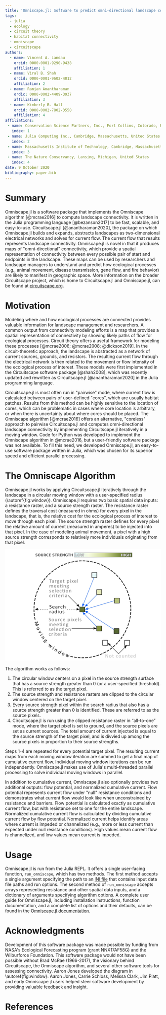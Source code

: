 ```yaml
---
title: 'Omniscape.jl: Software to predict omni-directional landscape connectivity'
tags:
  - julia
  - ecology
  - circuit theory
  - habitat connectivity
  - omniscape
  - circuitscape
authors:
  - name: Vincent A. Landau
    orcid: 0000-0001-9290-9438
    affiliation: 1
  - name: Viral B. Shah
    orcid: 0000-0001-9602-4012
    affiliation: 2
  - name: Ranjan Anantharaman
    ordic: 0000-0002-4409-3937
    affiliation: 3
  - name: Kimberly R. Hall
    orcid: 0000-0002-7802-3558
    affiliation: 4
affiliations:
 - name: Conservation Science Partners, Inc., Fort Collins, Colorado, United States
   index: 1
 - name: Julia Computing Inc., Cambridge, Massachusetts, United States
   index: 2
 - name: Massachusetts Institute of Technology, Cambridge, Massachusetts, United States
   index: 3
 - name: The Nature Conservancy, Lansing, Michigan, United States
   index: 4
date: 9 October 2020
bibliography: paper.bib
---
```


# Summary

Omniscape.jl is a software package that implements the Omniscape algorithm [@mcrae2016] to compute landscape connectivity. It is written in the Julia programming language [@bezanson2017] to be fast, scalable, and easy-to-use. Circuitscape.jl [@anantharaman2020], the package on which Omniscape.jl builds and expands, abstracts landscapes as two-dimensional electrical networks and solves for current flow. The current flow that results represents landscape connectivity. Omniscape.jl is novel in that it produces maps of "omni-directional" connectivity, which provide a spatial representation of connectivity between every possible pair of start and endpoints in the landscape. These maps can be used by researchers and landscape managers to understand and predict how ecological processes (e.g., animal movement, disease transmission, gene flow, and fire behavior) are likely to manifest in geographic space. More information on the broader Circuitscape project, which is home to Circuitscape.jl and Omniscape.jl, can be found at [circuitscape.org](https://circuitscape.org).

# Motivation

Modeling where and how ecological processes are connected provides valuable information for landscape management and researchers. A common output from connectivity modeling efforts is a map that provides a spatial representation of connectivity by showing likely paths of flow for ecological processes. Circuit theory offers a useful framework for modeling these processes [@mcrae2006; @mcrae2008; @dickson2019]. In the circuit-theoretic approach, the landscape is abstracted as a network of current sources, grounds, and resistors. The resulting current flow  through the electrical network is then related to the movement or flow intensity of the ecological process of interest. These models were first implemented in the Circuitscape software package [@shah2008], which was recently updated and rewritten as Circuitscape.jl [@anantharaman2020] in the Julia programming language. 

Circuitscape.jl is most often run in "pairwise" mode, where current flow is calculated between pairs of user-defined "cores", which are usually habitat patches. Results from this method can be highly sensitive to the location of cores, which can be problematic in cases where core location is arbitrary, or when there is uncertainty about where cores should be placed. The Omniscape algorithm [@mcrae2016] offers an alternative, "coreless" approach to pairwise Circuitscape.jl and computes omni-directional landscape connectivity by implementing Circuitscape.jl iteratively in a moving window. Code for Python was developed to implement the Omniscape algorithm in @mcrae2016, but a user-friendly software package was not available. To fill this need, we developed Omniscape.jl, an easy-to-use software package written in Julia, which was chosen for its superior speed and efficient parallel processing.

# The Omniscape Algorithm

Omniscape.jl works by applying Circuitscape.jl iteratively through the landscape in a circular moving window with a user-specified radius (\autoref{fig:window}). Omniscape.jl requires two basic spatial data inputs: a resistance raster, and a source strength raster. The resistance raster defines the traversal cost (measured in ohms) for every pixel in the landscape, that is, the relative cost for the ecological process of interest to move through each pixel. The source strength raster defines for every pixel the relative amount of current (measured in amperes) to be injected into that pixel. In the case of modeling animal movement, a pixel with a high source strength corresponds to relatively more individuals originating from that pixel.

![A diagram of the moving window used in Omniscape.jl, adapted with permission from @mcrae2016.\label{fig:window}](fig1.png)

The algorithm works as follows:

1. The circular window centers on a pixel in the source strength surface that has a source strength greater than 0 (or a user-specified threshold). This is referred to as the target pixel.
2. The source strength and resistance rasters are clipped to the circular window centered on the target pixel.
3. Every source strength pixel within the search radius that also has a source strength greater than 0 is identified. These are referred to as the source pixels.
4. Circuitscape.jl is run using the clipped resistance raster in “all-to-one” mode, where the target pixel is set to ground, and the source pixels are set as current sources. The total amount of current injected is equal to the source strength of the target pixel, and is divvied up among the source pixels in proportion to their source strengths.

Steps 1-4 are repeated for every potential target pixel. The resulting current maps from each moving window iteration are summed to get a final map of cumulative current flow. Individual moving window iterations can be run independently. Omniscape.jl makes use of Julia's multi-threaded parallel processing to solve individual moving windows in parallel.

In addition to cumulative current, Omniscape.jl also optionally provides two additional outputs: flow potential, and normalized cumulative current. Flow potential represents current flow under "null" resistance conditions and demonstrates what current flow would look like when unconstrained by resistance and barriers. Flow potential is calculated exactly as cumulative current flow, but with resistance set to one for the entire landscape. Normalized cumulative current flow is calculated by dividing cumulative current flow by flow potential. Normalized current helps identify areas where current is impeded or channelized (e.g., more or less current than expected under null resistance conditions). High values mean current flow is channelized, and low values mean current is impeded.

# Usage

Omniscape.jl is run from the Julia REPL. It offers a single user-facing function, `run_omniscape`, which has two methods. The first method accepts a single argument specifying the path to an [INI file](https://en.wikipedia.org/wiki/INI_file) that contains input data file paths and run options. The second method of `run_omniscape` accepts arrays representing resistance and other spatial data inputs, and a dictionary of arguments specifying algorithm options. A complete user guide for Omniscape.jl, including installation instructions, function documentation, and a complete list of options and their defaults, can be found in the [Omniscape.jl documentation](https://docs.circuitscape.org/Omniscape.jl/latest/).


# Acknowledgments
Development of this software package was made possible by funding from NASA's Ecological Forecasting program (grant NNX17AF58G) and the Wilburforce Foundation. This software package would not have been possible without Brad McRae (1966-2017), the visionary behind Circuitscape, the Omniscape algorithm, and several other software tools for assessing connectivity. Aaron Jones developed the diagram in \autoref{fig:window}. Aaron Jones, Carrie Schloss, Melissa Clark, Jim Platt, and early Omniscape.jl users helped steer software development by providing valuable feedback and insight.

# References
